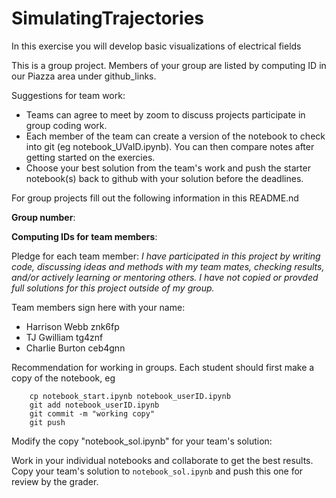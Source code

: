 # SimulatingTrajectories

In this exercise you will develop basic visualizations of electrical fields

This is a group project.  Members of your group are listed by computing ID in our Piazza area under github_links.

Suggestions for team work:
* Teams can agree to meet by zoom to discuss projects participate in group coding work.
* Each member of the team can create a version of the notebook to check into git (eg notebook_UVaID.ipynb).  You can then compare notes after getting started on the exercies.
* Choose your best solution from the team's work and push the starter notebook(s) back to github with your solution before the deadlines.

For group projects fill out the following information in this README.nd

**Group number**:

**Computing IDs for team members**: 

Pledge for each team member: *I have participated in this project by writing code, discussing ideas and methods with my team mates, checking results, and/or actively learning or mentoring others.  I have not copied or provded full solutions for this project outside of my group.*

Team members sign here with your name:
* Harrison Webb znk6fp
* TJ Gwilliam tg4znf
* Charlie Burton ceb4gnn


Recommendation for working in groups.  Each student should first make a copy of the notebook, eg
```
    cp notebook_start.ipynb notebook_userID.ipynb
    git add notebook_userID.ipynb
    git commit -m "working copy"
    git push
```

Modify the copy "notebook_sol.ipynb" for your team's solution:

   
Work in your individual notebooks and collaborate to get the best results.
Copy your team's solution to ```notebook_sol.ipynb``` and push this one for review by the grader.
